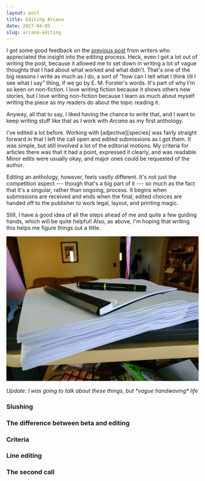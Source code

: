 ```yaml
---
layout: post
title: Editing Arcana
date: 2017-04-05
slug: arcana-editing
---
```


I got some good feedback on the [previous post](/posts/writing/2017/04/01/lessons-from-arcana) from writers who appreciated the insight into the editing process. Heck, even I got a lot out of writing the post, because it allowed me to set down in writing a lot of vague thoughts that I had about what worked and what didn't. That's one of the big reasons I write as much as I do, a sort of "how can I tell what I think till I see what I say" thing, if we go by E. M. Forster's words. It's part of why I'm so keen on non-fiction. I love writing fiction because it shows others new stories, but I love writing non-fiction because I learn as much about myself writing the piece as my readers do about the topic reading it.

Anyway, all that to say, I liked having the chance to write that, and I want to keep writing stuff like that as I work with *Arcana* as my first anthology.

I've edited a lot before. Working with \[adjective\]\[species\] was fairly straight forward in that I left the call open and edited submissions as I got them. It was simple, but still involved a lot of the editorial motions. My criteria for articles there was that it had a point, expressed it clearly, and was readable. Minor edits were usually okay, and major ones could be requested of the author.

Editing an anthology, however, feels vastly different. It's not just the competition aspect --- though that's a big part of it --- so much as the fact that it's a singular, rather than ongoing, process. It begins when submissions are received and ends when the final, edited choices are handed off to the publisher to work legal, layout, and printing magic.

Still, I have a good idea of all the steps ahead of me and quite a few guiding hands, which will be quite helpful! Also, as above, I'm hoping that writing this helps me figure things out a little.

![The slush pile](/assets/writing/arcana-print.jpg)

*Update: I was going to talk about these things, but \*vague handwaving\* life*

### Slushing

### The difference between beta and editing

### Criteria

### Line editing

### The second call
